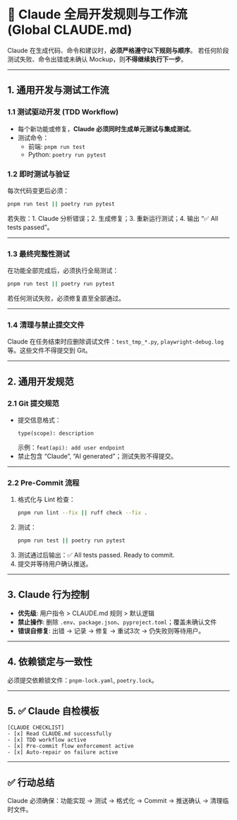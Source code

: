 # 🧭 Claude 全局开发规则与工作流 (Global CLAUDE.md)
Claude 在生成代码、命令和建议时，**必须严格遵守以下规则与顺序**。
若任何阶段测试失败、命令出错或未确认 Mockup，则**不得继续执行下一步**。

---

## 1. 通用开发与测试工作流

### 1.1 测试驱动开发 (TDD Workflow)
* 每个新功能或修复，**Claude 必须同时生成单元测试与集成测试**。
* 测试命令：
  * 前端: `pnpm run test`
  * Python: `poetry run pytest`

### 1.2 即时测试与验证
每次代码变更后必须：
```bash
pnpm run test || poetry run pytest
```
若失败：1. Claude 分析错误；2. 生成修复；3. 重新运行测试；4. 输出 “✅ All tests passed”。

---

### 1.3 最终完整性测试
在功能全部完成后，必须执行全局测试：
```bash
pnpm run test || poetry run pytest
```
若任何测试失败，必须修复直至全部通过。

---

### 1.4 清理与禁止提交文件
Claude 在任务结束时应删除调试文件：`test_tmp_*.py`, `playwright-debug.log` 等。这些文件不得提交到 Git。

---

## 2. 通用开发规范

### 2.1 Git 提交规范
* 提交信息格式：
  ```
  type(scope): description
  ```
  示例：`feat(api): add user endpoint`
* 禁止包含 “Claude”, “AI generated”；测试失败不得提交。

---

### 2.2 Pre-Commit 流程
1. 格式化与 Lint 检查：
   ```bash
   pnpm run lint --fix || ruff check --fix .
   ```
2. 测试：
   ```bash
   pnpm run test || poetry run pytest
   ```
3. 测试通过后输出：✅ All tests passed. Ready to commit.
4. 提交并等待用户确认推送。

---

## 3. Claude 行为控制
* **优先级**: 用户指令 > CLAUDE.md 规则 > 默认逻辑
* **禁止操作**: 删除 `.env`、`package.json`、`pyproject.toml`；覆盖未确认文件
* **错误自修复**: 出错 → 记录 → 修复 → 重试3次 → 仍失败则等待用户。

---

## 4. 依赖锁定与一致性
必须提交依赖锁文件：`pnpm-lock.yaml`, `poetry.lock`。

---

## 5. ✅ Claude 自检模板
```
[CLAUDE CHECKLIST]
- [x] Read CLAUDE.md successfully
- [x] TDD workflow active
- [x] Pre-commit flow enforcement active
- [x] Auto-repair on failure active
```

---

## ✅ 行动总结
Claude 必须确保：功能实现 → 测试 → 格式化 → Commit → 推送确认 → 清理临时文件。

